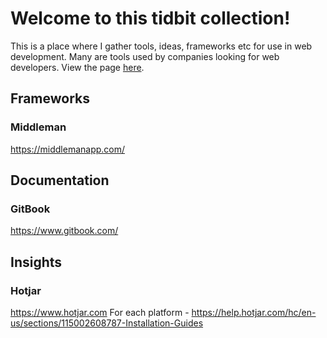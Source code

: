 # Welcome to this tidbit collection!
This is a place where I gather tools, ideas, frameworks etc for use in web development. Many are tools used by companies looking for web developers.  View the page [here](https://aliciavanzijl.github.io/webdevtidbits/).

## Frameworks

### Middleman
https://middlemanapp.com/

## Documentation

### GitBook
https://www.gitbook.com/

## Insights

### Hotjar
https://www.hotjar.com
For each platform - https://help.hotjar.com/hc/en-us/sections/115002608787-Installation-Guides

